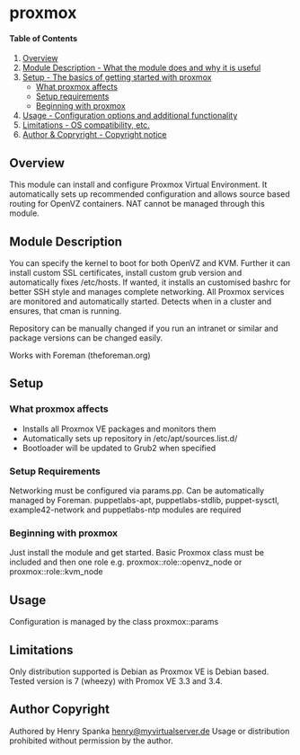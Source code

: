 # proxmox

#### Table of Contents

1. [Overview](#overview)
2. [Module Description - What the module does and why it is useful](#module-description)
3. [Setup - The basics of getting started with proxmox](#setup)
    * [What proxmox affects](#what-proxmox-affects)
    * [Setup requirements](#setup-requirements)
    * [Beginning with proxmox](#beginning-with-proxmox)
4. [Usage - Configuration options and additional functionality](#usage)
5. [Limitations - OS compatibility, etc.](#limitations)
6. [Author & Copryright - Copyright notice](#author-copyright)

## Overview

This module can install and configure Proxmox Virtual Environment.
It automatically sets up recommended configuration and allows source based routing
for OpenVZ containers. NAT cannot be managed through this module.

## Module Description

You can specify the kernel to boot for both OpenVZ and KVM. Further it can install
custom SSL certificates, install custom grub version and automatically fixes /etc/hosts.
If wanted, it installs an customised bashrc for better SSH style and manages complete networking.
All Proxmox services are monitored and automatically started. Detects when in a cluster and ensures,
that cman is running.

Repository can be manually changed if you run an intranet or similar and package versions can be changed easily.

Works with Foreman (theforeman.org)

## Setup

### What proxmox affects

* Installs all Proxmox VE packages and monitors them
* Automatically sets up repository in /etc/apt/sources.list.d/
* Bootloader will be updated to Grub2 when specified

### Setup Requirements

Networking must be configured via params.pp. Can be automatically managed by Foreman.
puppetlabs-apt, puppetlabs-stdlib, puppet-sysctl, example42-network and puppetlabs-ntp modules are required

### Beginning with proxmox

Just install the module and get started.
Basic Proxmox class must be included and then one role
e.g. proxmox::role::openvz_node or proxmox::role::kvm_node

## Usage

Configuration is managed by the class proxmox::params

## Limitations

Only distribution supported is Debian as Proxmox VE is Debian based. Tested version is
7 (wheezy) with Promox VE 3.3 and 3.4.

## Author Copyright

Authored by Henry Spanka <henry@myvirtualserver.de>
Usage or distribution prohibited without permission by the author.
